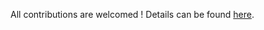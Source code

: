 All contributions are welcomed !
Details can be found [here](https://pierre-24.github.io/osmipy/contributing.html).